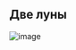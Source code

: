 ## Две луны  


![image](https://github.com/drug173/Python/assets/47415634/25679f05-83ec-4a77-ad7c-9d7e7bbca17e)
